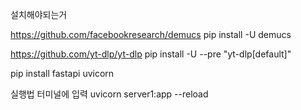 설치해야되는거

https://github.com/facebookresearch/demucs
pip install -U demucs

https://github.com/yt-dlp/yt-dlp
pip install -U --pre "yt-dlp[default]"

pip install fastapi uvicorn

실행법 터미널에 입력
uvicorn server1:app --reload
